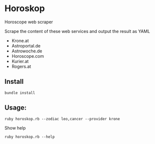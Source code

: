 # Horoskop
Horoscope web scraper

Scrape the content of these web services and output the result as YAML

- Krone.at
- Astroportal.de
- Astrowoche.de
- Horoscope.com
- Kurier.at
- Rogers.at

## Install
```
bundle install
```

## Usage:
```
ruby horoskop.rb --zodiac leo,cancer --provider krone
```

Show help
```
ruby horoskop.rb --help
```
